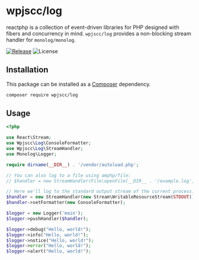 
# wpjscc/log

reactphp is a collection of event-driven libraries for PHP designed with fibers and concurrency in mind.
`wpjscc/log` provides a non-blocking stream handler for `monolog/monolog`.

[![Release](https://img.shields.io/github/release/amphp/log.svg?style=flat-square)](https://github.com/amphp/log/releases)
![License](https://img.shields.io/badge/license-MIT-blue.svg?style=flat-square)

## Installation

This package can be installed as a [Composer](https://getcomposer.org/) dependency.

```bash
composer require wpjscc/log
```

## Usage

```php
<?php

use React\Stream;
use Wpjscc\Log\ConsoleFormatter;
use Wpjscc\Log\StreamHandler;
use Monolog\Logger;

require dirname(__DIR__) . '/vendor/autoload.php';

// You can also log to a file using amphp/file:
// $handler = new StreamHandler(File\openFile(__DIR__ . '/example.log', 'w'));

// Here we'll log to the standard output stream of the current process:
$handler = new StreamHandler(new Stream\WritableResourceStream(STDOUT));
$handler->setFormatter(new ConsoleFormatter);

$logger = new Logger('main');
$logger->pushHandler($handler);

$logger->debug("Hello, world!");
$logger->info("Hello, world!");
$logger->notice("Hello, world!");
$logger->error("Hello, world!");
$logger->alert("Hello, world!");
```

